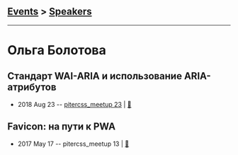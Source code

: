 ## [Events](../README.md) > [Speakers](../speakers.md)
---

# Ольга Болотова

## Стандарт WAI-ARIA и использование ARIA-атрибутов
- 2018 Aug 23 -- [pitercss_meetup 23](https://www.youtube.com/watch?v=zYrqF6xbdoE)  | [:notebook:](https://pitercss.ru/23/pres/wai-aria/)  
## Favicon: на пути к PWA
- 2017 May 17 -- pitercss_meetup 13  | [:notebook:](https://pitercss.ru/13/pres/favicon/)  
